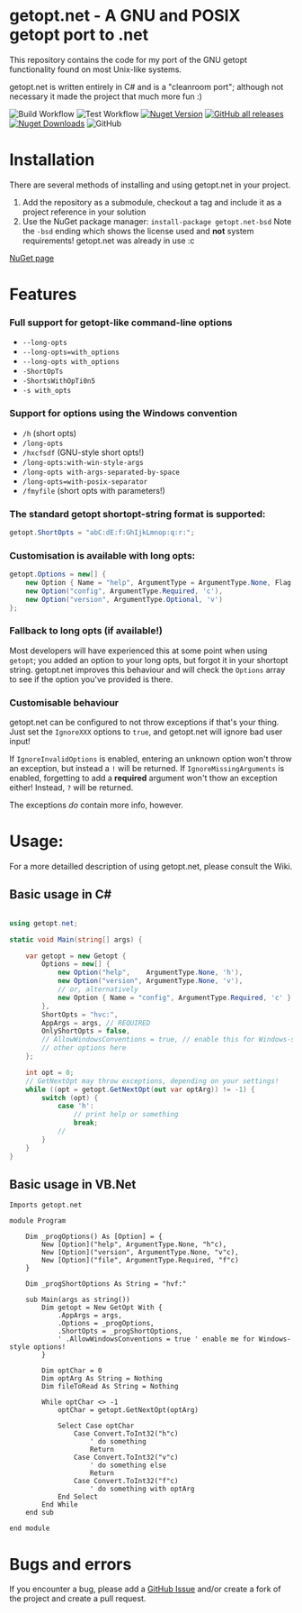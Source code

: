 # getopt.net - A GNU and POSIX getopt port to .net

This repository contains the code for my port of the GNU getopt functionality found on most Unix-like systems.

getopt.net is written entirely in C# and is a "cleanroom port"; although not necessary it made the project that much more fun :)

![Build Workflow](https://github.com/SimonCahill/getopt.net/actions/workflows/build.yaml/badge.svg)
![Test Workflow](https://github.com/SimonCahill/getopt.net/actions/workflows/run-tests.yaml/badge.svg)
[![Nuget Version](https://img.shields.io/nuget/v/getopt.net-bsd?logo=nuget)](https://www.nuget.org/packages/getopt.net-bsd/)
[![GitHub all releases](https://img.shields.io/github/downloads/SimonCahill/getopt.net/total?logo=github)](https://github.com/SimonCahill/getopt.net/Releases)
[![Nuget Downloads](https://img.shields.io/nuget/dt/getopt.net-bsd?logo=nuget)](https://www.nuget.org/packages/getopt.net-bsd/)
![GitHub](https://img.shields.io/github/license/SimonCahill/getopt.net)

# Installation

There are several methods of installing and using getopt.net in your project.

1. Add the repository as a submodule, checkout a tag and include it as a project reference in your solution
2. Use the NuGet package manager: `install-package getopt.net-bsd` Note the `-bsd` ending which shows the license used and **not** system requirements! getopt.net was already in use :c

[NuGet page](https://www.nuget.org/packages/getopt.net-bsd/)

# Features

### Full support for getopt-like command-line options

 - `--long-opts`
 - `--long-opts=with_options`
 - `--long-opts with_options`
 - `-ShortOpTs`
 - `-ShortsWithOpTi0n5`
 - `-s with_opts`

### Support for options using the Windows convention

 - `/h` (short opts)
 - `/long-opts`
 - `/hxcfsdf` (GNU-style short opts!)
 - `/long-opts:with-win-style-args`
 - `/long-opts with-args-separated-by-space`
 - `/long-opts=with-posix-separator`
 - `/fmyfile` (short opts with parameters!)

### The standard getopt shortopt-string format is supported:
```csharp
getopt.ShortOpts = "abC:dE:f:GhIjkLmnop:q:r:";
```

### Customisation is available with long opts:
```csharp
getopt.Options = new[] {
    new Option { Name = "help", ArgumentType = ArgumentType.None, Flag = Value = 'h' },
    new Option("config", ArgumentType.Required, 'c'),
    new Option("version", ArgumentType.Optional, 'v')
};
```

### Fallback to long opts (if available!)
Most developers will have experienced this at some point when using `getopt`; you added an option to your long opts, but forgot it in your shortopt string.
getopt.net improves this behaviour and will check the `Options` array to see if the option you've provided is there.

### Customisable behaviour
getopt.net can be configured to not throw exceptions if that's your thing.
Just set the `IgnoreXXX` options to `true`, and getopt.net will ignore bad user input!

If `IgnoreInvalidOptions` is enabled, entering an unknown option won't throw an exception, but instead a `!` will be returned.
If `IgnoreMissingArguments` is enabled, forgetting to add a **required** argument won't thow an exception either! Instead, `?` will be returned.

The exceptions *do* contain more info, however.

# Usage:

For a more detailled description of using getopt.net, please consult the Wiki.

## Basic usage in C#

```csharp

using getopt.net;

static void Main(string[] args) {

    var getopt = new Getopt {
        Options = new[] {
            new Option("help",    ArgumentType.None, 'h'),
            new Option("version", ArgumentType.None, 'v'),
            // or, alternatively
            new Option { Name = "config", ArgumentType.Required, 'c' }
        },
        ShortOpts = "hvc:",
        AppArgs = args, // REQUIRED
        OnlyShortOpts = false,
        // AllowWindowsConventions = true, // enable this for Windows-style options
        // other options here
    };

    int opt = 0;
    // GetNextOpt may throw exceptions, depending on your settings!
    while ((opt = getopt.GetNextOpt(out var optArg)) != -1) {
        switch (opt) {
            case 'h':
                // print help or something
                break;
            //
        }
    }
}
```

## Basic usage in VB.Net

```vbnet
Imports getopt.net

module Program

    Dim _progOptions() As [Option] = {
        New [Option]("help", ArgumentType.None, "h"c),
        New [Option]("version", ArgumentType.None, "v"c),
        New [Option]("file", ArgumentType.Required, "f"c)
    }

    Dim _progShortOptions As String = "hvf:"

    sub Main(args as string())
        Dim getopt = New GetOpt With {
            .AppArgs = args,
            .Options = _progOptions,
            .ShortOpts = _progShortOptions,
            ' .AllowWindowsConventions = true ' enable me for Windows-style options!
        }

        Dim optChar = 0
        Dim optArg As String = Nothing
        Dim fileToRead As String = Nothing

        While optChar <> -1
            optChar = getopt.GetNextOpt(optArg)

            Select Case optChar
                Case Convert.ToInt32("h"c)
                    ' do something
                    Return
                Case Convert.ToInt32("v"c)
                    ' do something else
                    Return
                Case Convert.ToInt32("f"c)
                    ' do something with optArg
            End Select
        End While
    end sub

end module
```

# Bugs and errors

If you encounter a bug, please add a [GitHub Issue](https://github.com/SimonCahill/getopt.net/issues) and/or create a fork of the project and create a pull request.
